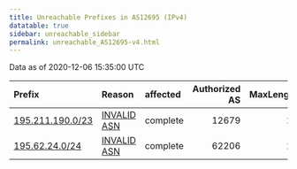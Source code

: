 ```yaml
---
title: Unreachable Prefixes in AS12695 (IPv4)
datatable: true
sidebar: unreachable_sidebar
permalink: unreachable_AS12695-v4.html
---
```


Data as of 2020-12-06 15:35:00 UTC


<div class="datatable-begin"></div>

| Prefix                                                     | Reason                                                                                                  | affected   |   Authorized AS |   MaxLength | Anchor                                         |   unreachable /24s |
|:-----------------------------------------------------------|:--------------------------------------------------------------------------------------------------------|:-----------|----------------:|------------:|:-----------------------------------------------|-------------------:|
| [195.211.190.0/23](https://stat.ripe.net/195.211.190.0/23) | [INVALID ASN](https://rpki-validator.ripe.net/announcement-preview?asn=AS12695&prefix=195.211.190.0/23) | complete   |           12679 |          23 | [RIPE](unreachable_RIPE_NCC_RPKI_Root-v4.html) |                  2 |
| [195.62.24.0/24](https://stat.ripe.net/195.62.24.0/24)     | [INVALID ASN](https://rpki-validator.ripe.net/announcement-preview?asn=AS12695&prefix=195.62.24.0/24)   | complete   |           62206 |          24 | [RIPE](unreachable_RIPE_NCC_RPKI_Root-v4.html) |                  1 |

<div class="datatable-end"></div>